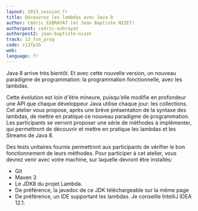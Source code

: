 ```yaml
---
layout: 2013_session_fr
title: Découvrez les lambdas avec Java 8
author: Cédric EXBRAYAT (et Jean Baptiste NIZET)
authorpost: cedric-exbrayat
authorpost2: jean-baptiste-nizet
track: 13_fun_prog
code: s13fp1b
web: 
language: fr
---
```


Java 8 arrive très bientôt. Et avec cette nouvelle version, un nouveau paradigme de programmation: la programmation fonctionnelle, avec les lambdas.

Cette évolution est loin d'être mineure, puisqu'elle modifie en profondeur une API que chaque développeur Java utilise chaque jour: les collections.
Cet atelier vous propose, après une brève présentation de la syntaxe des lambdas, de mettre en pratique ce nouveau paradigme de programmation. Les participants se verront proposer une série de méthodes à implémenter, qui permettront de découvrir et mettre en pratique les lambdas et les Streams de Java 8.

Des tests unitaires fournis permettront aux participants de vérifier le bon fonctionnement de leurs méthodes.
Pour participer à cet atelier, vous devrez venir avec votre machine, sur laquelle devront être installés:
* Git
* Maven 3
* Le JDK8 du projet Lambda.
* De préférence, la javadoc de ce JDK téléchargeable sur la même page
* De préférence, un IDE supportant les lambdas. Je conseille IntelliJ IDEA 12.1.

